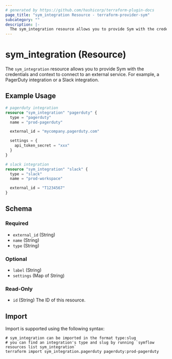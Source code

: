 ```yaml
---
# generated by https://github.com/hashicorp/terraform-plugin-docs
page_title: "sym_integration Resource - terraform-provider-sym"
subcategory: ""
description: |-
  The sym_integration resource allows you to provide Sym with the credentials and context to connect to an external service. For example, a PagerDuty integration or a Slack integration.
---
```


# sym_integration (Resource)

The `sym_integration` resource allows you to provide Sym with the credentials and context to connect to an external service. For example, a PagerDuty integration or a Slack integration.

## Example Usage

```terraform
# pagerduty integration
resource "sym_integration" "pagerduty" {
  type = "pagerduty"
  name = "prod-pagerduty"

  external_id = "mycompany.pagerduty.com"

  settings = {
    api_token_secret = "xxx"
  }
}

# slack integration
resource "sym_integration" "slack" {
  type = "slack"
  name = "prod-workspace"

  external_id = "T1234567"
}
```

<!-- schema generated by tfplugindocs -->
## Schema

### Required

- `external_id` (String)
- `name` (String)
- `type` (String)

### Optional

- `label` (String)
- `settings` (Map of String)

### Read-Only

- `id` (String) The ID of this resource.

## Import

Import is supported using the following syntax:

```shell
# sym_integration can be imported in the format type:slug
# you can find an integration's type and slug by running `symflow resources list sym_integration`
terraform import sym_integration.pagerduty pagerduty:prod-pagerduty
```
